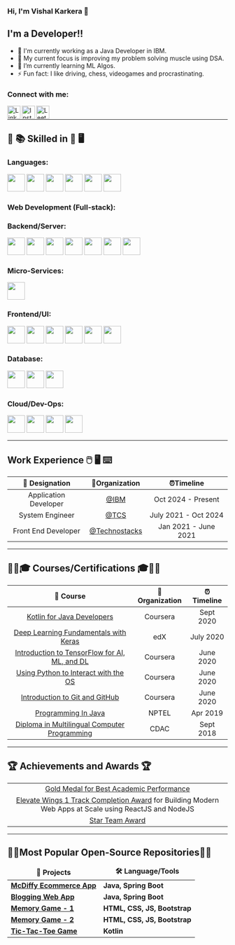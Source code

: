 ### Hi, I'm Vishal Karkera 👋

## I'm a Developer!!

- 🏢 I'm currently working as a Java Developer in IBM.
- 🔭 My current focus is improving my problem solving muscle using DSA.
- 🌱 I’m currently learning ML Algos.
- ⚡ Fun fact: I like driving, chess, videogames and procrastinating.

### Connect with me:

[<img align="left" alt="LinkedIn" width="30px" src="https://media-exp1.licdn.com/dms/image/C4D0BAQGZKGGJ75S72g/company-logo_200_200/0/1629754938156?e=2159024400&v=beta&t=IBmR7Q39iR_z3FiY6IcQlprM2MrTQxERxe2S1B1GY_M" />][linkedin]
[<img align="left" alt="Instagram" width="30px" src="https://upload.wikimedia.org/wikipedia/commons/thumb/e/e7/Instagram_logo_2016.svg/768px-Instagram_logo_2016.svg.png" />][instagram]
[<img align="left" alt="LeetCode" width="30px" src="https://github.com/user-attachments/assets/599a2041-9fa0-4f47-961f-9f6165ad4a1c" />][leetcode]

<br />

---

## :open_book: :books: Skilled in :closed_book: :desktop_computer:

### Languages:

<p>
<img src="https://user-images.githubusercontent.com/56977021/138315498-528399d9-ded5-4e83-b972-41cc78d9e0b8.png" height="40" width="40"/>
<img src="https://user-images.githubusercontent.com/56977021/138318676-04ddfcc7-3ab4-4fba-a7ba-ddd743d7705e.png" height="40" width="40"/>
<img src="https://user-images.githubusercontent.com/56977021/138323146-a994b0a6-d746-4f21-914d-b3068d3ad0b4.png" height="40" width="40"/>
<img src="https://user-images.githubusercontent.com/56977021/138315503-c4ffca61-0f7a-4861-8c0b-28fcf9e0e542.png" height="40" width="40"/>
<img src="https://user-images.githubusercontent.com/56977021/138315505-eda55214-f45f-48e6-8ed6-a6e5c5944773.png" height="40" width="40"/>
<img src="https://user-images.githubusercontent.com/56977021/138318686-1bf6952a-cccb-400c-9114-11566930c307.jpg" height="40" width="40"/>
</p>

### Web Development (Full-stack):

### Backend/Server:

<p>
<img src="https://user-images.githubusercontent.com/56977021/138566315-327d1ed0-af57-4804-ae70-3b461b9a302d.png" height="40" width="40"/>
<img src="https://user-images.githubusercontent.com/56977021/138566318-fa4b9915-63aa-4eda-b31a-d6fb8269a50d.png" height="40" width="40"/>
<img src="https://user-images.githubusercontent.com/56977021/138566322-78dae502-d917-4172-8ae2-dfb7f2e5a68b.png" height="40" width="40"/>
<img src="https://user-images.githubusercontent.com/56977021/138566323-022d49b6-f69b-4498-9ab3-9f2b747192ef.png" height="40" width="40"/>
<img src="https://user-images.githubusercontent.com/56977021/138566314-d57ca5ae-1192-4d87-8db6-87f211533913.jpeg" height="40" width="40"/>
<img src="https://user-images.githubusercontent.com/56977021/138566375-dc5ef350-2d83-42e9-a97e-1b1208fc772d.jpg" height="40" width="40"/>
<img src="https://user-images.githubusercontent.com/56977021/138566325-3a2abf8f-14ae-4784-9ee4-f60e115af422.jpg" height="40" width="40"/>
</p>

### Micro-Services:

<p>
<img src="https://user-images.githubusercontent.com/56977021/138566676-2c65cea1-b8b8-43fd-ab42-3a9cc9a781b1.png" height="40" width="40"/>
</p>

### Frontend/UI:

<p>
<img src="https://user-images.githubusercontent.com/56977021/138566892-35bc7b33-5fac-4b4b-a271-94f4f69c40b8.png" height="40" width="40"/>
<img src="https://user-images.githubusercontent.com/56977021/138566891-3dc05a23-8e04-4693-bcc1-ff97979f2ee8.png" height="40" width="40"/>
<img src="https://user-images.githubusercontent.com/56977021/138566893-8c705426-4fc4-41d1-a0ea-31a36a4d8de6.jpg" height="40" width="40"/>
<img src="https://user-images.githubusercontent.com/56977021/138566890-76eecdbb-faec-4190-80ce-7a6f870fff34.jpg" height="40" width="40"/>
<img src="https://user-images.githubusercontent.com/56977021/138566894-4411fd1e-b25c-4335-abd1-bfc7bcc4d371.png" height="40" width="40"/>
<img src="https://user-images.githubusercontent.com/56977021/138566895-772947ec-8e43-484a-a834-4a21400e436c.jpeg" height="40" width="40"/>
</p>

### Database:

<p>
<img src="https://user-images.githubusercontent.com/56977021/138321816-bd9ca266-53ed-4a6d-8ad4-cc35ba96f818.png" height="40" width="40"/>
<img src="https://user-images.githubusercontent.com/56977021/138321820-a37fb179-a4c6-4a3f-9d15-f9a727041fac.png" height="40" width="40"/>
<img src="https://user-images.githubusercontent.com/56977021/138321814-05ffe4a7-ed04-44d7-bc75-a93e511c21ff.png" height="40" width="40"/>
</p>

### Cloud/Dev-Ops:

<p>
<img src="https://user-images.githubusercontent.com/56977021/138567224-0ceecf15-530d-45d1-9989-35b37e5ff1f8.jpeg" height="40" width="40"/>
<img src="https://user-images.githubusercontent.com/56977021/138567228-e90aa04d-e125-42d3-985e-c9412e22be37.jpg" height="40" width="40"/>
<img src="https://user-images.githubusercontent.com/56977021/138567230-85d23e55-d06b-421f-8712-2f4b7276a7f4.png" height="40" width="40"/>
<img src="https://user-images.githubusercontent.com/56977021/138567229-57b27cc3-d139-4706-ab9e-e34e54a1ee7d.jpg" height="40" width="40"/>
</p>

---

## Work Experience :computer_mouse: :desktop_computer: :keyboard:

|    💼 Designation     |        🏢Organization         |      ⏰Timeline      |
| :-------------------: | :---------------------------: | :------------------: |
| Application Developer |          [@IBM][ibm]          |  Oct 2024 - Present  |
|    System Engineer    |          [@TCS][tcs]          | July 2021 - Oct 2024 |
|  Front End Developer  | [@Technostacks][technostacks] | Jan 2021 - June 2021 |

---

## 👨‍🎓🎓 Courses/Certifications 🎓👨‍🎓

|                           🍱 Course                           | 🏢Organization | ⏰Timeline |
| :-----------------------------------------------------------: | :------------: | :--------: |
|          [Kotlin for Java Developers][kotlin-certi]           |    Coursera    | Sept 2020  |
|     [Deep Learning Fundamentals with Keras][keras-certi]      |      edX       | July 2020  |
| [Introduction to TensorFlow for AI, ML, and DL][tensor-certi] |    Coursera    | June 2020  |
|       [Using Python to Interact with the OS][os-certi]        |    Coursera    | June 2020  |
|          [Introduction to Git and GitHub][git-certi]          |    Coursera    | June 2020  |
|               [Programming In Java][nptel-java]               |     NPTEL      |  Apr 2019  |
|  [Diploma in Multilingual Computer Programming][cdac-certi]   |      CDAC      | Sept 2018  |

---

## 🏆 Achievements and Awards 🏆

|                                                                                                                             |
| :-------------------------------------------------------------------------------------------------------------------------: |
|                                [Gold Medal for Best Academic Performance][btech-gold-medal]                                 |
| [Elevate Wings 1 Track Completion Award][wings-tech-track-1] for Building Modern Web Apps at Scale using ReactJS and NodeJS |
|                                             [Star Team Award][star-team-award]                                              |

---

## 👑🔺Most Popular Open-Source Repositories🔺👑

<table>
  <thead align="center">
    <tr border: none;>
      <td><b>🎁 Projects</b></td>
      <td><b>🛠 Language/Tools</b></td>
    </tr>
  </thead>
  <tbody>
  <tr>
	    <td><a href="https://github.com/mr-vk10/mcdiffy-ecommerce-app"><b>McDiffy Ecommerce App</b></a></td>
	    <td><b>Java, Spring Boot</b></td>
  </tr>
  <tr>
	    <td><a href="https://github.com/mr-vk10/blog-web-app"><b>Blogging Web App</b></a></td>
	    <td><b>Java, Spring Boot</b></td>
  </tr>
  <tr>
	    <td><a href="https://github.com/mr-vk10/memory-game-1"><b>Memory Game - 1</b></a></td>
	    <td><b>HTML, CSS, JS, Bootstrap</b></td>
  </tr>
  <tr>
	    <td><a href="https://github.com/mr-vk10/memory-game-2"><b>Memory Game - 2</b></a></td>
      <td><b>HTML, CSS, JS, Bootstrap</b></td>
  </tr>
  <tr>
	    <td><a href="https://github.com/mr-vk10/TicTacToe"><b>Tic-Tac-Toe Game</b></a></td>
      <td><b>Kotlin</b></td>
  </tr>
  </tbody>	 
</table>

<!-- Connect with me -->

[instagram]: https://instagram.com/karkeravishal
[linkedin]: https://www.linkedin.com/in/vishal-karkera-40194691/
[codechef]: https://www.codechef.com/users/silver_sky
[leetcode]: https://leetcode.com/u/Vishal_Karkera/

<!-- LANGUAGES -->

[c]: https://user-images.githubusercontent.com/56977021/138315498-528399d9-ded5-4e83-b972-41cc78d9e0b8.png
[cpp]: https://user-images.githubusercontent.com/56977021/138318676-04ddfcc7-3ab4-4fba-a7ba-ddd743d7705e.png
[java]: https://user-images.githubusercontent.com/56977021/138323146-a994b0a6-d746-4f21-914d-b3068d3ad0b4.png
[js]: https://user-images.githubusercontent.com/56977021/138315503-c4ffca61-0f7a-4861-8c0b-28fcf9e0e542.png
[python]: https://user-images.githubusercontent.com/56977021/138315505-eda55214-f45f-48e6-8ed6-a6e5c5944773.png
[kotlin]: https://user-images.githubusercontent.com/56977021/138318686-1bf6952a-cccb-400c-9114-11566930c307.jpg

<!-- Web Development (Full-stack)-->
<!-- Backend -->

[jsp]: "https://user-images.githubusercontent.com/56977021/138566315-327d1ed0-af57-4804-ae70-3b461b9a302d.png"
[servlet]: "https://user-images.githubusercontent.com/56977021/138566318-fa4b9915-63aa-4eda-b31a-d6fb8269a50d.png"
[spring]: "https://user-images.githubusercontent.com/56977021/138566322-78dae502-d917-4172-8ae2-dfb7f2e5a68b.png"
[spring-boot]: "https://user-images.githubusercontent.com/56977021/138566323-022d49b6-f69b-4498-9ab3-9f2b747192ef.png"
[hibernate]: "https://user-images.githubusercontent.com/56977021/138566314-d57ca5ae-1192-4d87-8db6-87f211533913.jpeg"
[node]: "https://user-images.githubusercontent.com/56977021/138566375-dc5ef350-2d83-42e9-a97e-1b1208fc772d.jpg"
[tomcat]: "https://user-images.githubusercontent.com/56977021/138566325-3a2abf8f-14ae-4784-9ee4-f60e115af422.jpg"

<!-- Microservices -->

[rest]: "https://user-images.githubusercontent.com/56977021/138566676-2c65cea1-b8b8-43fd-ab42-3a9cc9a781b1.png"

<!-- Frontend -->

[bt]: "https://user-images.githubusercontent.com/56977021/138566890-76eecdbb-faec-4190-80ce-7a6f870fff34.jpg"
[css]: "https://user-images.githubusercontent.com/56977021/138566891-3dc05a23-8e04-4693-bcc1-ff97979f2ee8.png"
[html]: "https://user-images.githubusercontent.com/56977021/138566892-35bc7b33-5fac-4b4b-a271-94f4f69c40b8.png"
[jq]: "https://user-images.githubusercontent.com/56977021/138566893-8c705426-4fc4-41d1-a0ea-31a36a4d8de6.jpg"
[react]: "https://user-images.githubusercontent.com/56977021/138566894-4411fd1e-b25c-4335-abd1-bfc7bcc4d371.png"
[vue]: "https://user-images.githubusercontent.com/56977021/138566895-772947ec-8e43-484a-a834-4a21400e436c.jpeg"

<!-- Database -->

[mysql1]: "https://user-images.githubusercontent.com/56977021/138321816-bd9ca266-53ed-4a6d-8ad4-cc35ba96f818.png"
[oracle]: "https://user-images.githubusercontent.com/56977021/138321820-a37fb179-a4c6-4a3f-9d15-f9a727041fac.png"
[mongo]: "https://user-images.githubusercontent.com/56977021/138321814-05ffe4a7-ed04-44d7-bc75-a93e511c21ff.png"

<!-- Cloud/Devops -->

[git]: "https://user-images.githubusercontent.com/56977021/138567224-0ceecf15-530d-45d1-9989-35b37e5ff1f8.jpeg"
[github]: "https://user-images.githubusercontent.com/56977021/138567228-e90aa04d-e125-42d3-985e-c9412e22be37.jpg"
[maven]: "https://user-images.githubusercontent.com/56977021/138567229-57b27cc3-d139-4706-ab9e-e34e54a1ee7d.jpg"
[npm]: "https://user-images.githubusercontent.com/56977021/138567230-85d23e55-d06b-421f-8712-2f4b7276a7f4.png"

<!-- Work Experience -->

[ibm]: https://www.ibm.com/in-en
[tcs]: https://www.tcs.com/
[technostacks]: https://technostacks.com/

<!-- Achievements and Awards -->

[btech-gold-medal]: https://drive.google.com/file/d/1_ezkMXu4ustbgbguiiTLmWp0zbE3a_jj/view?usp=sharing
[wings-tech-track-1]: https://drive.google.com/file/d/1SZilqmZKWfuLMRxLbJvFZrHnwXzfFSdz/view?usp=sharing
[star-team-award]: https://drive.google.com/file/d/12SwylRI-n8rqc4WYDajgDrmS-U19XAJq/view?usp=sharing

<!-- Course/Certifications -->

[kotlin-certi]: https://www.coursera.org/account/accomplishments/verify/R4PVVN8KUX43
[keras-certi]: https://courses.edx.org/certificates/d64a75026d484953a517807bb5f7cc13
[tensor-certi]: https://www.coursera.org/account/accomplishments/verify/QZJMJ6B7EJ85
[os-certi]: https://www.coursera.org/account/accomplishments/verify/5927X45V6EVY
[git-certi]: https://www.coursera.org/account/accomplishments/verify/78S9DKM6BMPD
[nptel-java]: https://user-images.githubusercontent.com/56977021/201480682-325400a2-7e2f-4538-812b-0946312ce393.jpg
[cdac-certi]: https://user-images.githubusercontent.com/56977021/138568861-34110664-c25d-4ea6-a0da-402e332701a5.PNG
